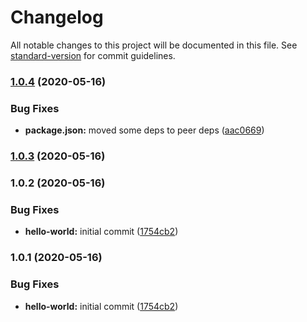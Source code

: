 # Changelog

All notable changes to this project will be documented in this file. See [standard-version](https://github.com/conventional-changelog/standard-version) for commit guidelines.

### [1.0.4](https://github.com/wolframdeus/vkma-router/compare/v1.0.3...v1.0.4) (2020-05-16)


### Bug Fixes

* **package.json:** moved some deps to peer deps ([aac0669](https://github.com/wolframdeus/vkma-router/commit/aac0669e28a2d5ebe46e646646b607c68c155aae))

### [1.0.3](https://github.com/wolframdeus/vkma-router/compare/v1.0.2...v1.0.3) (2020-05-16)

### 1.0.2 (2020-05-16)


### Bug Fixes

* **hello-world:** initial commit ([1754cb2](https://github.com/wolframdeus/vkma-router/commit/1754cb22af2c36fefb384321d3a5b6fa72d39e55))

### 1.0.1 (2020-05-16)


### Bug Fixes

* **hello-world:** initial commit ([1754cb2](https://github.com/wolframdeus/vkma-router/commit/1754cb22af2c36fefb384321d3a5b6fa72d39e55))

